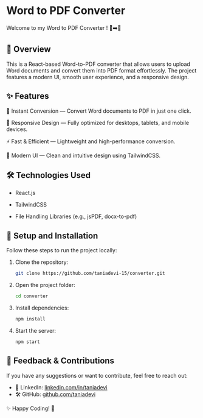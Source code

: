 # Word to PDF Converter
Welcome to my Word to PDF Converter ! 📄➡️📑

## 🌟 Overview

This is a React-based Word-to-PDF converter that allows users to upload Word documents and convert them into PDF format effortlessly. The project features a modern UI, smooth user experience, and a responsive design.

## ✨ Features

🔄 Instant Conversion — Convert Word documents to PDF in just one click.

🎯 Responsive Design — Fully optimized for desktops, tablets, and mobile devices.

⚡ Fast & Efficient — Lightweight and high-performance conversion.

🎨 Modern UI — Clean and intuitive design using TailwindCSS.

## 🛠️ Technologies Used

- React.js

- TailwindCSS

- File Handling Libraries (e.g., jsPDF, docx-to-pdf)

## 📁 Setup and Installation

Follow these steps to run the project locally:
1. Clone the repository:
   ```bash
   git clone https://github.com/taniadevi-15/converter.git
   ```
   
2. Open the project folder:
   ```bash
   cd converter
   ```

3. Install dependencies:
   ```bash
   npm install
   ```
4. Start the server:
   ```bash
   npm start
   ```

## 💬 Feedback & Contributions

If you have any suggestions or want to contribute, feel free to reach out:

- 💼 LinkedIn: [linkedin.com/in/taniadevi](https://www.linkedin.com/in/tania-devi-5b95772aa/)
- 🛠️ GitHub: [github.com/taniadevi](https://github.com/taniadevi-15)

✨ Happy Coding! 🚀
